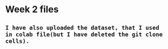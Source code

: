 # Week 2 files

## `I have also uploaded the dataset, that I used in colab file(but I have deleted the git clone cells).`
